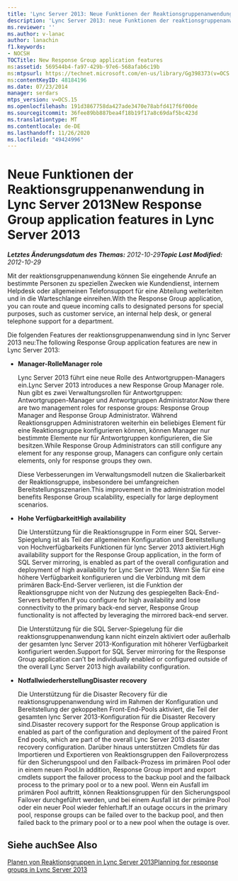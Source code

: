```yaml
---
title: 'Lync Server 2013: Neue Funktionen der Reaktionsgruppenanwendung'
description: 'Lync Server 2013: neue Funktionen der reaktionsgruppenanwendung.'
ms.reviewer: ''
ms.author: v-lanac
author: lanachin
f1.keywords:
- NOCSH
TOCTitle: New Response Group application features
ms:assetid: 569544b4-fa97-429b-97e6-568afab6c19b
ms:mtpsurl: https://technet.microsoft.com/en-us/library/Gg398373(v=OCS.15)
ms:contentKeyID: 48184196
ms.date: 07/23/2014
manager: serdars
mtps_version: v=OCS.15
ms.openlocfilehash: 191d3867758da427ade3470e78abfd417f6f00de
ms.sourcegitcommit: 36fee89bb887bea4f18b19f17a8c69daf5bc423d
ms.translationtype: MT
ms.contentlocale: de-DE
ms.lasthandoff: 11/26/2020
ms.locfileid: "49424996"
---
```

# <a name="new-response-group-application-features-in-lync-server-2013"></a><span data-ttu-id="26331-103">Neue Funktionen der Reaktionsgruppenanwendung in Lync Server 2013</span><span class="sxs-lookup"><span data-stu-id="26331-103">New Response Group application features in Lync Server 2013</span></span>

<div data-xmlns="http://www.w3.org/1999/xhtml">

<div class="topic" data-xmlns="http://www.w3.org/1999/xhtml" data-msxsl="urn:schemas-microsoft-com:xslt" data-cs="https://msdn.microsoft.com/">

<div data-asp="https://msdn2.microsoft.com/asp">



</div>

<div id="mainSection">

<div id="mainBody"><span data-ttu-id="26331-104">

<span> </span></span><span class="sxs-lookup"><span data-stu-id="26331-104">

<span> </span></span></span>

<span data-ttu-id="26331-105">_**Letztes Änderungsdatum des Themas:** 2012-10-29_</span><span class="sxs-lookup"><span data-stu-id="26331-105">_**Topic Last Modified:** 2012-10-29_</span></span>

<span data-ttu-id="26331-106">Mit der reaktionsgruppenanwendung können Sie eingehende Anrufe an bestimmte Personen zu speziellen Zwecken wie Kundendienst, internem Helpdesk oder allgemeinen Telefonsupport für eine Abteilung weiterleiten und in die Warteschlange einreihen.</span><span class="sxs-lookup"><span data-stu-id="26331-106">With the Response Group application, you can route and queue incoming calls to designated persons for special purposes, such as customer service, an internal help desk, or general telephone support for a department.</span></span>

<span data-ttu-id="26331-107">Die folgenden Features der reaktionsgruppenanwendung sind in lync Server 2013 neu:</span><span class="sxs-lookup"><span data-stu-id="26331-107">The following Response Group application features are new in Lync Server 2013:</span></span>

  - <span data-ttu-id="26331-108">**Manager-Rolle**</span><span class="sxs-lookup"><span data-stu-id="26331-108">**Manager role**</span></span>
    
    <span data-ttu-id="26331-109">Lync Server 2013 führt eine neue Rolle des Antwortgruppen-Managers ein.</span><span class="sxs-lookup"><span data-stu-id="26331-109">Lync Server 2013 introduces a new Response Group Manager role.</span></span> <span data-ttu-id="26331-110">Nun gibt es zwei Verwaltungsrollen für Antwortgruppen: Antwortgruppen-Manager und Antwortgruppen Administrator.</span><span class="sxs-lookup"><span data-stu-id="26331-110">Now there are two management roles for response groups: Response Group Manager and Response Group Administrator.</span></span> <span data-ttu-id="26331-111">Während Reaktionsgruppen Administratoren weiterhin ein beliebiges Element für eine Reaktionsgruppe konfigurieren können, können Manager nur bestimmte Elemente nur für Antwortgruppen konfigurieren, die Sie besitzen.</span><span class="sxs-lookup"><span data-stu-id="26331-111">While Response Group Administrators can still configure any element for any response group, Managers can configure only certain elements, only for response groups they own.</span></span>
    
    <span data-ttu-id="26331-112">Diese Verbesserungen im Verwaltungsmodell nutzen die Skalierbarkeit der Reaktionsgruppe, insbesondere bei umfangreichen Bereitstellungsszenarien.</span><span class="sxs-lookup"><span data-stu-id="26331-112">This improvement in the administration model benefits Response Group scalability, especially for large deployment scenarios.</span></span>

  - <span data-ttu-id="26331-113">**Hohe Verfügbarkeit**</span><span class="sxs-lookup"><span data-stu-id="26331-113">**High availability**</span></span>
    
    <span data-ttu-id="26331-114">Die Unterstützung für die Reaktionsgruppe in Form einer SQL Server-Spiegelung ist als Teil der allgemeinen Konfiguration und Bereitstellung von Hochverfügbarkeits Funktionen für lync Server 2013 aktiviert.</span><span class="sxs-lookup"><span data-stu-id="26331-114">High availability support for the Response Group application, in the form of SQL Server mirroring, is enabled as part of the overall configuration and deployment of high availability for Lync Server 2013.</span></span> <span data-ttu-id="26331-115">Wenn Sie für eine höhere Verfügbarkeit konfigurieren und die Verbindung mit dem primären Back-End-Server verlieren, ist die Funktion der Reaktionsgruppe nicht von der Nutzung des gespiegelten Back-End-Servers betroffen.</span><span class="sxs-lookup"><span data-stu-id="26331-115">If you configure for high availability and lose connectivity to the primary back-end server, Response Group functionality is not affected by leveraging the mirrored back-end server.</span></span>
    
    <span data-ttu-id="26331-116">Die Unterstützung für die SQL Server-Spiegelung für die reaktionsgruppenanwendung kann nicht einzeln aktiviert oder außerhalb der gesamten lync Server 2013-Konfiguration mit höherer Verfügbarkeit konfiguriert werden.</span><span class="sxs-lookup"><span data-stu-id="26331-116">Support for SQL Server mirroring for the Response Group application can’t be individually enabled or configured outside of the overall Lync Server 2013 high availability configuration.</span></span>

  - <span data-ttu-id="26331-117">**Notfallwiederherstellung**</span><span class="sxs-lookup"><span data-stu-id="26331-117">**Disaster recovery**</span></span>
    
    <span data-ttu-id="26331-118">Die Unterstützung für die Disaster Recovery für die reaktionsgruppenanwendung wird im Rahmen der Konfiguration und Bereitstellung der gekoppelten Front-End-Pools aktiviert, die Teil der gesamten lync Server 2013-Konfiguration für die Disaster Recovery sind.</span><span class="sxs-lookup"><span data-stu-id="26331-118">Disaster recovery support for the Response Group application is enabled as part of the configuration and deployment of the paired Front End pools, which are part of the overall Lync Server 2013 disaster recovery configuration.</span></span> <span data-ttu-id="26331-119">Darüber hinaus unterstützen Cmdlets für das Importieren und Exportieren von Reaktionsgruppen den Failoverprozess für den Sicherungspool und den Failback-Prozess im primären Pool oder in einem neuen Pool.</span><span class="sxs-lookup"><span data-stu-id="26331-119">In addition, Response Group import and export cmdlets support the failover process to the backup pool and the failback process to the primary pool or to a new pool.</span></span> <span data-ttu-id="26331-120">Wenn ein Ausfall im primären Pool auftritt, können Reaktionsgruppen für den Sicherungspool Failover durchgeführt werden, und bei einem Ausfall ist der primäre Pool oder ein neuer Pool wieder fehlerhaft.</span><span class="sxs-lookup"><span data-stu-id="26331-120">If an outage occurs in the primary pool, response groups can be failed over to the backup pool, and then failed back to the primary pool or to a new pool when the outage is over.</span></span>

<div id="sectionSection0" class="section">

</div>

<div>

## <a name="see-also"></a><span data-ttu-id="26331-121">Siehe auch</span><span class="sxs-lookup"><span data-stu-id="26331-121">See Also</span></span>


[<span data-ttu-id="26331-122">Planen von Reaktionsgruppen in Lync Server 2013</span><span class="sxs-lookup"><span data-stu-id="26331-122">Planning for response groups in Lync Server 2013</span></span>](lync-server-2013-planning-for-response-groups.md)  
  

<span data-ttu-id="26331-123"></div>

</div>

<span> </span>

</div>

</div>

</span><span class="sxs-lookup"><span data-stu-id="26331-123"></div>

</div>

<span> </span>

</div>

</div>

</span></span></div>


